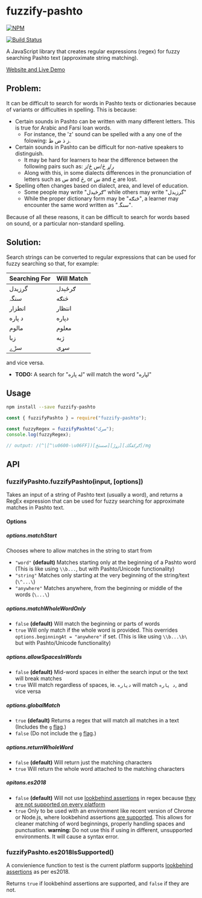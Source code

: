 # fuzzify-pashto

[![NPM](https://nodei.co/npm/fuzzify-pashto.png)](https://nodei.co/npm/fuzzify-pashto/)

[![Build Status](https://travis-ci.org/openpashto/fuzzify-pashto.svg?branch=master)](https://travis-ci.org/openpashto/fuzzify-pashto)

A JavaScript library that creates regular expressions (regex) for fuzzy searching Pashto text (approximate string matching). 

[Website and Live Demo](https://www.openpashto.com/fuzzify-pashto)

## Problem:

It can be difficult to search for words in Pashto texts or dictionaries because of variants or difficulties in spelling. This is because:

- Certain sounds in Pashto can be written with many different letters. This is true for Arabic and Farsi loan words.
    - For instance, the 'z' sound can be spelled with a any one of the folowing: ز ذ ض ظ.
- Certain sounds in Pashto can be difficult for non-native speakers to distinguish.
    - It may be hard for learners to hear the difference between the following pairs such as: ر/ړ څ/س ځ/ز
    - Along with this, in some dialects differences in the pronunciation of letters such as س and څ, or ښ and خ are lost.
- Spelling often changes based on dialect, area, and level of education. 
    - Some people may write "ګرځېدل" while others may write "گرزيدل"
    - While the proper dictionary form may be "څنګه", a learner may encounter the same word written as "سنگہ".

Because of all these reasons, it can be difficult to search for words based on sound, or a particular non-standard spelling.

## Solution:  

Search strings can be converted to regular expressions that can be used for fuzzy searching so that, for example:

| Searching For  | Will Match  |
|----------------|-------------|
| گرزيدل | ګرځېدل |
| سنگہ | څنګه |
| انطزار | انتظار |
| د پاره | دپاره | 
| مالوم | معلوم |
| زبا | ژبه |
| سڑے | سړی |

and vice versa.

- **TODO:** A search for "له پاره" will match the word "لپاره" 

## Usage

```bash
npm install --save fuzzify-pashto
```

```js
const { fuzzifyPashto } = require("fuzzify-pashto");

const fuzzyRegex = fuzzifyPashto("سرک");
console.log(fuzzyRegex);

// output: /(^|[^\u0600-\u06FF])[صسثڅ][رړڑ][ګږکقگك]/mg
```

## API

### fuzzifyPashto.fuzzifyPashto(input, [options])

Takes an input of a string of Pashto text (usually a word), and returns a RegEx expression that can be used for fuzzy searching for approximate matches in Pashto text.

#### Options

##### options.matchStart

Chooses where to allow matches in the string to start from

 - `"word"` **(default)** Matches starting only at the beginning of a Pashto word (This is like using `\\b...`, but with Pashto/Unicode functionality)
 - `"string"` Matches only starting at the very beginning of the string/text (`\^...\`)
 - `"anywhere"` Matches anywhere, from the beginning or middle of the words (`\...\`)

##### options.matchWholeWordOnly
 - `false` **(default)** Will match the beginning or parts of words
 - `true` Will only match if the whole word is provided. This overrides `options.beginningAt = "anywhere"` if set. (This is like using `\\b...\b\` but with Pashto/Unicode functionality)

##### options.allowSpacesInWords
 - `false` **(default)** Mid-word spaces in either the search input or the text will break matches
 - `true` Will match regardless of spaces, ie. `دپاره` will match `د پاره`, and vice versa

##### options.globalMatch
 - `true` **(default)** Returns a regex that will match all matches in a text (Includes the `g` [flag](https://developer.mozilla.org/en-US/docs/Web/JavaScript/Guide/Regular_Expressions#Advanced_searching_with_flags_2).)
 - `false` (Do not include the `g` [flag](https://developer.mozilla.org/en-US/docs/Web/JavaScript/Guide/Regular_Expressions#Advanced_searching_with_flags_2).)

##### options.returnWholeWord  
 - `false` **(default)** Will return just the matching characters
 - `true` Will return the whole word attached to the matching characters  

##### opitons.es2018

 - `false` **(default)** Will not use [lookbehind assertions](https://v8.dev/blog/regexp-lookbehind-assertions) in regex because [they are not supported on every platform](https://caniuse.com/#feat=js-regexp-lookbehind)  
 - `true` Only to be used with an environment like recent version of Chrome or Node.js, where lookbehind assertions [are supported](https://node.green/). This allows for cleaner matching of word beginnings, properly handling spaces and punctuation. **warning:** Do not use this if using in different, unsupported environments. It will cause a syntax error. 

### fuzzifyPashto.es2018IsSupported()

A convienience function to test is the current platform supports [lookbehind assertions](https://v8.dev/blog/regexp-lookbehind-assertions) as per es2018.

Returns `true` if lookbehind assertions are supported, and `false` if they are not.
